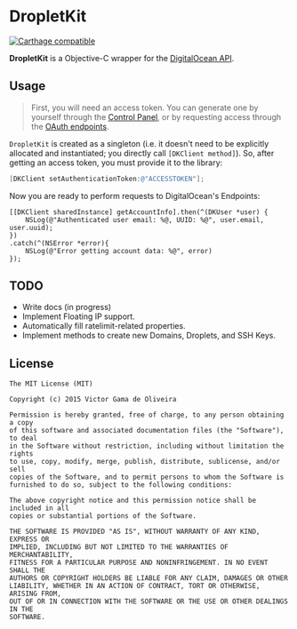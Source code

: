 # DropletKit
[![Carthage compatible](https://img.shields.io/badge/Carthage-compatible-4BC51D.svg?style=flat)](https://github.com/Carthage/Carthage)

**DropletKit** is a Objective-C wrapper for the [DigitalOcean API](https://developers.digitalocean.com).

## Usage

> First, you will need an access token. You can generate one by yourself through the [Control Panel](https://cloud.digitalocean.com/settings/applications), or by requesting
access through the [OAuth endpoints](https://www.digitalocean.com/community/tutorials/how-to-use-oauth-authentication-with-digitalocean-as-a-user-or-developer).

`DropletKit` is created as a singleton (i.e. it doesn't need to be explicitly allocated and instantiated; you directly call `[DKClient method]`). So, after getting an access token, you must provide it to the library:

```objectivec
[DKClient setAuthenticationToken:@"ACCESSTOKEN"];
```

Now you are ready to perform requests to DigitalOcean's Endpoints:

```objc
[[DKClient sharedInstance] getAccountInfo].then(^(DKUser *user) {
    NSLog(@"Authenticated user email: %@, UUID: %@", user.email, user.uuid);
})
.catch(^(NSError *error){
    NSLog(@"Error getting account data: %@", error)
});

```

## TODO
 * Write docs (in progress)
 * Implement Floating IP support.
 * Automatically fill ratelimit-related properties.
 * Implement methods to create new Domains, Droplets, and SSH Keys.

## License

```
The MIT License (MIT)

Copyright (c) 2015 Victor Gama de Oliveira

Permission is hereby granted, free of charge, to any person obtaining a copy
of this software and associated documentation files (the "Software"), to deal
in the Software without restriction, including without limitation the rights
to use, copy, modify, merge, publish, distribute, sublicense, and/or sell
copies of the Software, and to permit persons to whom the Software is
furnished to do so, subject to the following conditions:

The above copyright notice and this permission notice shall be included in all
copies or substantial portions of the Software.

THE SOFTWARE IS PROVIDED "AS IS", WITHOUT WARRANTY OF ANY KIND, EXPRESS OR
IMPLIED, INCLUDING BUT NOT LIMITED TO THE WARRANTIES OF MERCHANTABILITY,
FITNESS FOR A PARTICULAR PURPOSE AND NONINFRINGEMENT. IN NO EVENT SHALL THE
AUTHORS OR COPYRIGHT HOLDERS BE LIABLE FOR ANY CLAIM, DAMAGES OR OTHER
LIABILITY, WHETHER IN AN ACTION OF CONTRACT, TORT OR OTHERWISE, ARISING FROM,
OUT OF OR IN CONNECTION WITH THE SOFTWARE OR THE USE OR OTHER DEALINGS IN THE
SOFTWARE.
```
